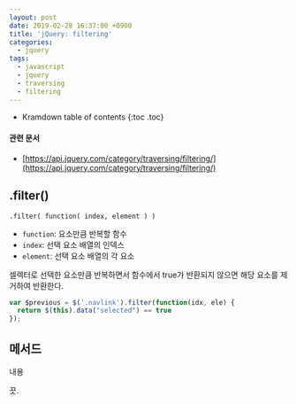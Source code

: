 ```yaml
---
layout: post
date: 2019-02-28 16:37:00 +0900
title: 'jQuery: filtering'
categories:
  - jquery
tags:
  - javascript
  - jquery
  - traversing
  - filtering
---
```


* Kramdown table of contents
{:toc .toc}

#### 관련 문서

- [https://api.jquery.com/category/traversing/filtering/](https://api.jquery.com/category/traversing/filtering/)

## .filter()

```
.filter( function( index, element ) )
```

- `function`: 요소만큼 반복할 함수
- `index`: 선택 요소 배열의 인덱스
- `element`: 선택 요소 배열의 각 요소

셀렉터로 선택한 요소만큼 반복하면서 함수에서 true가 반환되지 않으면 해당 요소를 제거하여 반환한다.

```js
var $previous = $('.navlink').filter(function(idx, ele) {
  return $(this).data("selected") == true
});
```

## 메서드

내용

끗.
